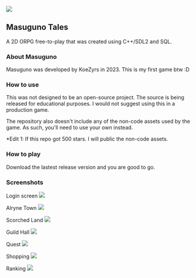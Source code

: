 <img src="https://i.imgur.com/y7Hac7L.png">

## Masuguno Tales
A 2D ORPG free-to-play that was created using C++/SDL2 and SQL.

### About Masuguno
Masuguno was developed by KoeZyrs in 2023. This is my first game btw :D

### How to use
This was not designed to be an open-source project. The source is being released for educational purposes. I would not suggest using this in a production game.

The repository also doesn't include any of the non-code assets used by the game. As such, you'll need to use your own instead.

*Edit 1: If this repo got 500 stars. I will public the non-code assets.

### How to play
Download the lastest release version and you are good to go.

### Screenshots
Login screen
<img src="https://i.imgur.com/qsBVtkw.png"> 

Alryne Town
<img src="https://i.imgur.com/vy0hlbg">

Scorched Land
<img src="https://i.imgur.com/nR3NiIM">

Guild Hall
<img src="https://i.imgur.com/szP79SF">

Quest
<img src="https://i.imgur.com/AFgNtwg">

Shopping
<img src="https://i.imgur.com/3dhmtKG">

Ranking
<img src="https://i.imgur.com/LIM3Dr0">
